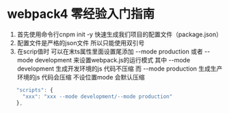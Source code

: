 # webpack4 零经验入门指南
1. 首先使用命令行cnpm init -y 快速生成我们项目的配置文件（package.json） 
2. 配置文件是严格的json文件 所以只能使用双引号
3. 在scrip值时 可以在末ts属性里面设置尾添加 --mode production 或者 --mode development 来设置webpack.js的运行模式
   其中 --mode development 生成开发环境的js 代码不压缩
   而   --mode production  生成生产环境的js 代码会压缩
   不设位置mode 会默认压缩

```javascript
   "scripts": {
     "xxx": "xxx --mode development/--mode production"
   },
```
